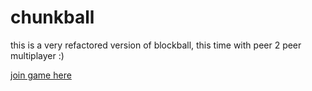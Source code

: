 # chunkball

this is a very refactored version of blockball, this time with peer 2 peer multiplayer :)

[join game here](https://vinport16.github.io/chunkball.github.io/start "join game here")